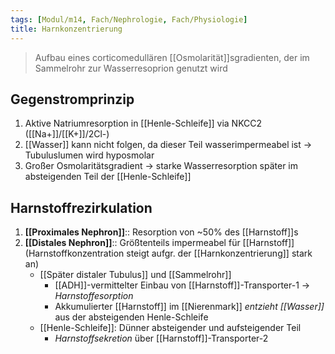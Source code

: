 ```yaml
---
tags: [Modul/m14, Fach/Nephrologie, Fach/Physiologie]
title: Harnkonzentrierung
---
```

> Aufbau eines corticomedullären [[Osmolarität]]sgradienten, der im Sammelrohr zur Wasserresoprion genutzt wird

## Gegenstromprinzip
1. Aktive Natriumresorption in [[Henle-Schleife]] via NKCC2 ([[Na+]]/[[K+]]/2Cl-)
2. [[Wasser]] kann nicht folgen, da dieser Teil wasserimpermeabel ist → Tubuluslumen wird hyposmolar
3. Großer Osmolaritätsgradient → starke Wasserresorption später im absteigenden Teil der [[Henle-Schleife]]

## Harnstoffrezirkulation
1. **[[Proximales Nephron]]**:: Resorption von ~50% des [[Harnstoff]]s
2. **[[Distales Nephron]]**:: Größtenteils impermeabel für [[Harnstoff]] (Harnstoffkonzentration steigt aufgr. der [[Harnkonzentrierung]] stark an)
	- [[Später distaler Tubulus]] und [[Sammelrohr]]
		- [[ADH]]-vermittelter Einbau von [[Harnstoff]]-Transporter-1 → *Harnstoffesorption*
		- Akkumulierter [[Harnstoff]] im [[Nierenmark]] *entzieht [[Wasser]]* aus der absteigenden Henle-Schleife
	- [[Henle-Schleife]]: Dünner absteigender und aufsteigender Teil
		- *Harnstoffsekretion* über [[Harnstoff]]-Transporter-2


